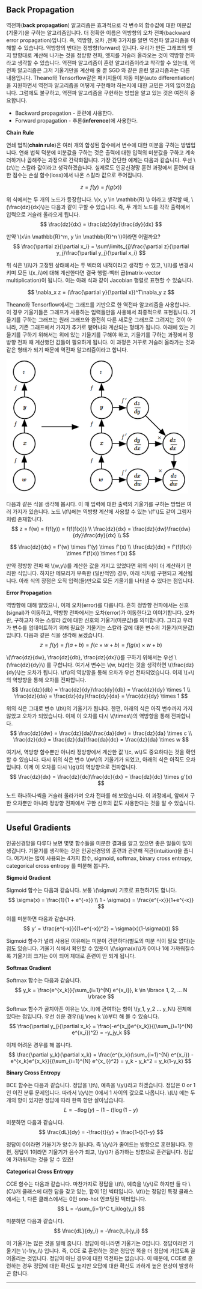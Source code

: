 ## Back Propagation

역전파(**back propagation**) 알고리즘은 효과적으로 각 변수의 함수값에 대한 미분값(기울기)을 구하는 알고리즘입니다. 더 정확한 이름은 역방향의 오차 전파(backward error propagation)입니다. 즉, 역방향, 오차 ,전파 3가지를 알면 역전파 알고리즘을 이해할 수 있습니다. 역방향의 반대는 정방향(forward) 입니다. 우리가 만든 그래프의 엣지 방향대로 계산해 나가는 것을 정방향 전파, 엣지를 거슬러 올라오는 것이 역방향 전파라고 생각할 수 있습니다. 역전파 알고리즘이 훈련 알고리즘이라고 착각할 수 있는데, 역전파 알고리즘은 그저 기울기만을 계산해 줄 뿐 SGD 와 같은 훈련 알고리즘과는 다른 내용입니다. Theano와 Tensorflow같은 패키지들이 자동 미분(auto differentiation)을 지원하면서 역전파 알고리즘을 어떻게 구현해야 하는지에 대한 고민은 거의 없어졌습니다. 그럼에도 불구하고, 역전파 알고리즘을 구현하는 방법을 알고 있는 것은 여전히 중요합니다.

* Backward propagation - 훈련에 사용한다.
* Forward propagation - 추론(**inference**)에 사용한다.

**Chain Rule**

연쇄 법칙(**chain rule**)은 여러 개의 합성된 함수에서 변수에 대한 미분을 구하는 방법입니다. 연쇄 법칙 덕분에 미분값을 구하는 것은 출력에 대한 입력의 미분값을 구하고 계속 더하거나 곱해주는 과정으로 간략화됩니다. 가장 간단한 예제는 다음과 같습니다. 우선 \\(z\\)는 스칼라 값이라고 생각하겠습니다. 실제로도 인공신경망 훈련 과정에서 훈련에 대한 점수는 손실 함수(loss)에서 나온 스칼라 값으로 주어집니다.

$$
z = f(y) = f(g(x))
$$

위 식에서는 두 개의 노드가 등장합니다. \\(x, y \in \mathbb{R} \\) 이라고 생각할 때, \\(\frac{dz}{dx}\\)는 다음과 같이 구할 수 있습니다. 즉, 두 개의 노드를 각각 출력에서 입력으로 거슬러 올라오게 됩니다.
$$
\frac{dz}{dx} = \frac{dz}{dy}\frac{dy}{dx}
$$

만약 \\(x\in \mathbb{R}^m, y \in \mathbb{R}^n \\)이라면 어떨까요?
$$
\frac{\partial z}{\partial x_i} = \sum\limits_{j}\frac{\partial z}{\partial y_j}\frac{\partial y_j}{\partial x_i}
$$

위 식은 \\(i\\)가 고정된 상태에서는 두 벡터의 내적이라고 생각할 수 있고, \\(i\\)를 변경시키며 모든 \\(x_i\\)에 대해 계산한다면 결국 행렬-벡터 곱(matrix-vector multiplication)이 됩니다. 이는 아래 식과 같이 Jacobian 행렬로 표현할 수 있습니다.

$$
\nabla_x z  = (\frac{\partial y}{\partial x})^T\nabla_y z
$$

Theano와 Tensorflow에서는 그래프를 기반으로 한 역전파 알고리즘을 사용합니다. 이 경우 기울기들은 그래프가 사용하는 입력들만을 사용해서 최종적으로 표현됩니다. 기울기를 구하는 그래프는 원래 그래프와 완전히 다른 새로운 그래프로 그려지는 것이 아니라, 기존 그래프에서 가지가 추가로 뻗어나와 계산되는 형태가 됩니다. 아래에 있는 기울기를 구하기 위해서는 위에 있는 기울기를 구해야 하고, 기울기를 구하는 과정에서 정방향 전파 때 계산했던 값들이 필요하게 됩니다. 이 과정은 거꾸로 거슬러 올라가는 것과 같은 형태가 되기 때문에 역전파 알고리즘이라고 합니다.

![](image/0022_fig0.png)

다음과 같은 식을 생각해 봅시다. 이 때 입력에 대한 출력의 기울기를 구하는 방법은 여러 가지가 있습니다. 노드 \\(f\\)에는 역방향 계산에 사용할 수 있는 \\(f'\\)도 같이 그림자처럼 존재합니다.
$$
z = f(w) = f(f(y)) = f(f(f(x))) \\
\frac{dz}{dx} = \frac{dz}{dw}\frac{dw}{dy}\frac{dy}{dx} \\
$$

$$
\frac{dz}{dx} = f'(w) \times f'(y) \times f'(x) \\ 
\frac{dz}{dx} = f'(f(f(x)) \times f'(f(x)) \times f'(x)
$$

만약 정방향 전파 때 \\(w,y\\)를 계산한 값을 가지고 있었다면 위의 식이 더 계산하기 편리한 식입니다. 하지만 메모리가 부족한 (일반적인) 경우, 아래 식처럼 구현되고 계산됩니다. 아래 식의 장점은 오직 입력(들)만으로 모든 기울기를 나타낼 수 있다는 점입니다.

**Error Propagation**

역방향에 대해 알았으니, 이제 오차(error)를 다룹니다. 흔히 정방향 전파에서는 신호(signal)가 이동하고, 역방향 전파에서는 오차(error)가 이동한다고 이야기합니다. 오차란, 구하고자 하는 스칼라 값에 대한 신호의 기울기(미분값)를 의미합니다. 그리고 우리가 변수를 업데이트하기 위해 필요한 기울기는 스칼라 값에 대한 변수의 기울기(미분값)입니다. 다음과 같은 식을 생각해 보겠습니다.
$$
z = f(y) = f(a + b) = f(c \times w + b) = f(g(x) \times w + b) 
$$

\\(\frac{dz}{dw}, \frac{dz}{db}, \frac{dz}{dx}\\)를 구하기 위해서는 우선 \\(\frac{dz}{dy}\\) 를 구합니다. 여기서 변수는 \\(w, b\\)라는 것을 생각하면 \\(\frac{dz}{dy}\\)는 오차가 됩니다. \\(f\\)의 역방향을 통해 오차가 우선 전파되었습니다. 이제 \\(+\\)의 역방향을 통해 오차를 전파합니다.
$$
\frac{dz}{db} = \frac{dz}{dy}\frac{dy}{db} = \frac{dz}{dy} \times 1 \\
\frac{dz}{da} = \frac{dz}{dy}\frac{dy}{da} = \frac{dz}{dy} \times 1
$$

위의 식은 그대로 변수 \\(b\\)의 기울기가 됩니다. 한편, 아래의 식은 아직 변수까지 가지 않았고 오차가 되었습니다. 이제 이 오차를 다시 \\(\times\\)의 역방향을 통해 전파합니다.
$$
\frac{dz}{dw} = \frac{dz}{da}\frac{da}{dw} = \frac{dz}{da} \times c \\
\frac{dz}{dc} = \frac{dz}{da}\frac{da}{dc} = \frac{dz}{da} \times w
$$

여기서, 역방향 함수뿐만 아니라 정방향에서 계산한 값 \\(c, w\\)도 중요하다는 것을 확인할 수 있습니다. 다시 위의 식은 변수 \\(w\\)의 기울기가 되었고, 아래의 식은 아직도 오차입니다. 이제 이 오차를 다시 \\(g\\)의 역방향으로 전파합니다.
$$
\frac{dz}{dx} = \frac{dz}{dc}\frac{dc}{dx} = \frac{dz}{dc} \times g'(x)
$$

노드 하나하나씩을 거슬러 올라가며 오차 전파를 해 보았습니다. 이 과정에서, 앞에서 구한 오차뿐만 아니라 정방향 전파에서 구한 신호의 값도 사용한다는 것을 알 수 있습니다.

---

## Useful Gradients

인공신경망을 다루다 보면 몇몇 함수들을 미분한 결과를 알고 있으면 좋은 일들이 많이 생깁니다. 기울기를 생각하는 것은 인공신경망의 훈련과 관련해 직관(intuition)을 줍니다. 여기서는 많이 사용되는 4가지 함수, sigmoid, softmax, binary cross entropy, categorical cross entropy 를 미분해 봅니다.

**Sigmoid Gradient**

Sigmoid 함수는 다음과 같습니다. 보통 \\(\sigma\\) 기호로 표현하기도 합니다.
$$
\sigma(x) = \frac{1}{1 + e^{-x}} \\
1 - \sigma(x) = \frac{e^{-x}}{1+e^{-x}}
$$

이를 미분하면 다음과 같습니다.
$$
y' = \frac{e^{-x}}{(1+e^{-x})^2} = \sigma(x)(1-\sigma(x))
$$

Sigmoid 함수가 널리 사용된 이유에는 미분이 간편하다(별도의 미분 식이 필요 없다)는 점도 있습니다. 기울기 식에서 확인할 수 있듯이 \\(\sigma(x)\\)가 0이나 1에 가까워질수록 기울기의 크기는 0이 되어 제대로 훈련이 안 되게 됩니다.

**Softmax Gradient**

Softmax 함수는 다음과 같습니다.
$$
y_k = \frac{e^{x_k}}{\sum_{i=1}^{N} e^{x_i}}, k \in \lbrace 1, 2, ... N \rbrace
$$

Softmax 함수가 골치아픈 이유는 \\(x_i\\)에 관여하는 항이 \\(y_1, y_2 ... y_N\\) 전체에 있다는 점입니다. 우선 쉬운 경우(\\(j \neq k \\))부터 해 볼 수 있습니다.
$$
\frac{\partial y_j}{\partial x_k} = \frac{-e^{x_j}e^{x_k}}{(\sum_{i=1}^{N} e^{x_i})^2} = -y_jy_k
$$

이제 어려운 경우를 해 봅니다.
$$
\frac{\partial y_k}{\partial x_k} = \frac{e^{x_k}(\sum_{i=1}^{N} e^{x_i}) - e^{x_k}e^{x_k}}{(\sum_{i=1}^{N} e^{x_i})^2} = y_k - y_k^2 = y_k(1-y_k)
$$

**Binary Cross Entropy**

BCE 함수는 다음과 같습니다. 정답을 \\(t\\), 예측을 \\(y\\)라고 하겠습니다. 정답은 0 or 1인 이진 분류 문제입니다. 따라서 \\(y\\)는 0에서 1 사이의 값으로 나옵니다. \\(L\\) 에는 두 개의 항이 있지만 정답에 따라 한쪽 항만 살아남습니다.
$$
L = -t\log(y) -(1-t)\log(1-y)
$$

미분하면 다음과 같습니다.
$$
\frac{dL}{dy} = -\frac{t}{y} + \frac{1-t}{1-y}
$$

정답이 0이라면 기울기가 양수가 됩니다. 즉 \\(y\\)가 줄어드는 방향으로 훈련됩니다. 한편, 정답이 1이라면 기울기가 음수가 되고, \\(y\\)가 증가하는 방향으로 훈련됩니다. 정답에 가까워지는 것을 알 수 있죠!

**Categorical Cross Entropy**

CCE 함수는 다음과 같습니다. 마찬가지로 정답을 \\(t\\), 예측을 \\(y\\)로 하지만 둘 다 \\(C\\)개 클래스에 대한 답을 갖고 있는, 합이 1인 벡터입니다. \\(t\\)는 정답인 특정 클래스에서는 1, 다른 클래스에서는 0인 one-hot 인코딩된 벡터입니다.
$$
L = -\sum_{i=1}^C t_i\log(y_i)
$$

미분하면 다음과 같습니다.
$$
\frac{dL}{dy_i} = -\frac{t_i}{y_i}
$$

이 기울기는 많은 것을 말해 줍니다. 정답이 아니라면 기울기는 0입니다. 정답이라면 기울기는 \\(-1/y_i\\) 입니다. 즉, CCE 로 훈련하는 것은 정답인 쪽을 더 정답에 가깝도록 끌어올리는 것입니다. 정답이 아닌 경우에 대한 역전파는 없습니다. 이 때문에, CCE로 훈련하는 경우 정답에 대한 확신도 높지만 오답에 대한 확신도 과하게 높은 현상이 발생하곤 합니다.

---
